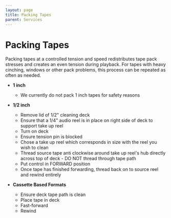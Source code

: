 ```yaml
---
layout: page
title: Packing Tapes
parent: Services
---
```


# Packing Tapes

Packing tapes at a controlled tension and speed redistributes tape pack stresses and creates an even tension during playback. For tapes with heavy cinching, windows or other pack problems, this process can be repeated as often as needed.

* **1 inch**
    - We currently do not pack 1 inch tapes for safety reasons

* **1/2 inch**
    - Remove lid of 1/2" cleaning deck
    - Ensure that a 1/4" audio reel is in place on right side of deck to support take up reel
    - Turn on deck
    - Ensure tension pin is blocked
    - Chose a take up reel which corresponds in size with the reel you wish to clean
    - Thread source tape anti clockwise around take up reel's hub directly across top of deck  - DO NOT thread through tape path
    - Put control in FORWARD position
    - Once tape has finished forwarding, thread back on to source reel and rewind entirely

* **Cassette Based Formats**
    - Ensure deck tape path is clean
    - Place tape in deck
    - Fast-forward
    - Rewind
